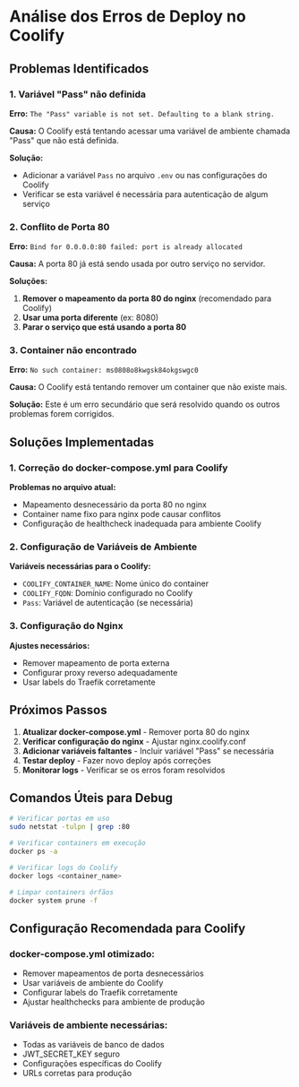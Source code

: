 # Análise dos Erros de Deploy no Coolify

## Problemas Identificados

### 1. Variável "Pass" não definida
**Erro:** `The "Pass" variable is not set. Defaulting to a blank string.`

**Causa:** O Coolify está tentando acessar uma variável de ambiente chamada "Pass" que não está definida.

**Solução:**
- Adicionar a variável `Pass` no arquivo `.env` ou nas configurações do Coolify
- Verificar se esta variável é necessária para autenticação de algum serviço

### 2. Conflito de Porta 80
**Erro:** `Bind for 0.0.0.0:80 failed: port is already allocated`

**Causa:** A porta 80 já está sendo usada por outro serviço no servidor.

**Soluções:**
1. **Remover o mapeamento da porta 80 do nginx** (recomendado para Coolify)
2. **Usar uma porta diferente** (ex: 8080)
3. **Parar o serviço que está usando a porta 80**

### 3. Container não encontrado
**Erro:** `No such container: ms0808o8kwgsk84okgswgc0`

**Causa:** O Coolify está tentando remover um container que não existe mais.

**Solução:** Este é um erro secundário que será resolvido quando os outros problemas forem corrigidos.

## Soluções Implementadas

### 1. Correção do docker-compose.yml para Coolify

**Problemas no arquivo atual:**
- Mapeamento desnecessário da porta 80 no nginx
- Container name fixo para nginx pode causar conflitos
- Configuração de healthcheck inadequada para ambiente Coolify

### 2. Configuração de Variáveis de Ambiente

**Variáveis necessárias para o Coolify:**
- `COOLIFY_CONTAINER_NAME`: Nome único do container
- `COOLIFY_FQDN`: Domínio configurado no Coolify
- `Pass`: Variável de autenticação (se necessária)

### 3. Configuração do Nginx

**Ajustes necessários:**
- Remover mapeamento de porta externa
- Configurar proxy reverso adequadamente
- Usar labels do Traefik corretamente

## Próximos Passos

1. **Atualizar docker-compose.yml** - Remover porta 80 do nginx
2. **Verificar configuração do nginx** - Ajustar nginx.coolify.conf
3. **Adicionar variáveis faltantes** - Incluir variável "Pass" se necessária
4. **Testar deploy** - Fazer novo deploy após correções
5. **Monitorar logs** - Verificar se os erros foram resolvidos

## Comandos Úteis para Debug

```bash
# Verificar portas em uso
sudo netstat -tulpn | grep :80

# Verificar containers em execução
docker ps -a

# Verificar logs do Coolify
docker logs <container_name>

# Limpar containers órfãos
docker system prune -f
```

## Configuração Recomendada para Coolify

### docker-compose.yml otimizado:
- Remover mapeamentos de porta desnecessários
- Usar variáveis de ambiente do Coolify
- Configurar labels do Traefik corretamente
- Ajustar healthchecks para ambiente de produção

### Variáveis de ambiente necessárias:
- Todas as variáveis de banco de dados
- JWT_SECRET_KEY seguro
- Configurações específicas do Coolify
- URLs corretas para produção